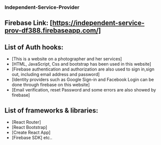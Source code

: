### Independent-Service-Provider



## Firebase Link: [https://independent-service-prov-df388.firebaseapp.com/]


## List of Auth hooks:
- [This is a website on a photographer and her services]
- [HTML, JavaScript, Css and bootstrap has been used in this website]
- [Firebase authentication and authorization are also used to sign in,sign out, including email address and password]
- [Identity providers such as Google Sign-in and Facebook Login can be done through firebase on this website]
- [Email verification, reset Password and some errors are also showed by firebase]

## List of frameworks & libraries: 
- [React Router]
- [React Bootstrap]
- [Create React App]
- [Firebase SDK] etc..